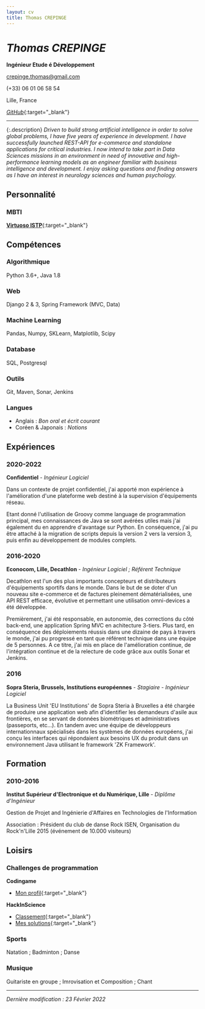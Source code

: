 ```yaml
---
layout: cv
title: Thomas CREPINGE
---
```

# *Thomas CREPINGE*

**Ingénieur Etude é Développement**

[crepinge.thomas@gmail.com](mailto:crepinge.thomas@gmail.com)

(+33) 06 01 06 58 54

Lille, France

[*GitHub*](https://github.com/ThomasCREPINGE){:target="_blank"}

---

{:.description}
*Driven to build strong artificial intelligence in order to solve global problems, I have five years of experience in development.
I have successfully launched REST-API for e-commerce and standalone applications for critical industries. 
I now intend to take part in Data Sciences missions in an environment in need of innovative and high-performance learning models as an engineer familiar with business intelligence and development.
I enjoy asking questions and finding answers as I have an interest in neurology sciences and human psychology.*

## Personnalité

### MBTI

<div class="screen" markdown="1">

[**Virtuoso ISTP**](https://www.16personalities.com/istps-at-work){:target="_blank"}

<!--
Introverted <progress max="100" value="83"></progress>

Observant <progress max="100" value="69"></progress>

Thinking <progress max="100" value="61"></progress>

Prospecting <progress max="100" value="58"></progress>
-->

</div>

<!--
<div class="print" markdown="1">

[**Virtuose ISTP**](https://www.16personalities.com/istps-at-work){:target="_blank"}

</div>
-->

## Compétences

### Algorithmique

Python 3.6+,
Java 1.8

### Web 

Django 2 & 3,
Spring Framework (MVC, Data)

### Machine Learning 

Pandas, 
Numpy, 
SKLearn, 
Matplotlib, 
Scipy

### Database

SQL, 
Postgresql

<!--
<div class="print" markdown="1">

Python 3.6+ ; Java 1.8

Django 2 & 3 ; Spring Framework (MVC, Data)

Pandas ; Numpy ; SKLearn ; Matplotlib ; Scipy

SQL ; Postgresql

</div>
-->

### Outils

Git, 
Maven, 
Sonar, 
Jenkins

### Langues

<div class="screen" markdown="1">

+ Anglais : *Bon oral et écrit courant* 
+ Coréen & Japonais : *Notions*

</div>

<!--
<div class="print" markdown="1">

English : *Good oral and excellent written skills*

</div>
-->

## Expériences

### 2020-2022
**Confidentiel** - *Ingénieur Logiciel*

Dans un contexte de projet confidentiel, j'ai apporté mon expérience à l'amélioration d'une plateforme web destiné à la supervision d'équipements réseau.

Etant donné l'utilisation de Groovy comme language de programmation principal, mes connaissances de Java se sont avérées utiles mais j'ai également du en apprendre d'avantage sur Python.
En conséquence, j'ai pu être attaché à la migration de scripts depuis la version 2 vers la version 3, puis enfin au développement de modules complets.


### 2016-2020
**Econocom, Lille, Decathlon** - *Ingénieur Logiciel ; Référent Technique*

Decathlon est l'un des plus importants concepteurs et distributeurs d'équipements sportifs dans le monde.
Dans le but de se doter d'un nouveau site e-commerce et de factures pleinement dématérialisées, une API REST efficace, évolutive et permettant une utilisation omni-devices a été développée.

Premièrement, j'ai été responsable, en autonomie, des corrections du côté back-end, une application Spring MVC en achitecture 3-tiers.
Plus tard, en conséquence des déploiements réussis dans une dizaine de pays à travers le monde, j'ai pu progressé en tant que référent technique dans une équipe de 5 personnes.
A ce titre, j'ai mis en place de l'amélioration continue, de l'intégration continue et de la relecture de code grâce aux outils Sonar et Jenkins.


### 2016
**Sopra Steria, Brussels, Institutions européennes** - *Stagiaire - Ingénieur Logiciel*

La Business Unit 'EU Institutions' de Sopra Steria à Bruxelles a été chargée de produire une application web afin d'identifier les demandeurs d'asile aux frontières, en se servant de données biométriques et administratives (passeports, etc...).
En tandem avec une équipe de développeurs internationnaux spécialisés dans les systèmes de données européens, j'ai conçu les interfaces qui répondaient aux besoins UX du produit dans un environnement Java utilisant le framework 'ZK Framework'.

## Formation

### 2010-2016
**Institut Supérieur d'Electronique et du Numérique, Lille** - *Diplôme d'Ingénieur*

Gestion de Projet and Ingénierie d'Affaires en Technologies de l'Information

Association : Président du club de danse Rock ISEN, Organisation du Rock'n'Lille 2015 (événement de 10.000 visiteurs)

    
## Loisirs

### Challenges de programmation
**Codingame**
+ [Mon profil](https://www.codingame.com/profile/2ecc5b080c0c41edc84a425e0ca601457107752){:target="_blank"}

**HackInScience**
+ [Classement](https://www.hackinscience.org/leaderboard/){:target="_blank"}
+ [Mes solutions](https://github.com/ThomasCREPINGE/hackinsciencesprojects){:target="_blank"}

### Sports
Natation ; Badminton ; Danse

### Musique
Guitariste en groupe ; Imrovisation et Composition ; Chant

<div class="screen" markdown="1">

---

<!--
<button id="bt-print" onclick="window.print();">Print !</button>
-->

*Dernière modification : 23 Février 2022*

</div>
